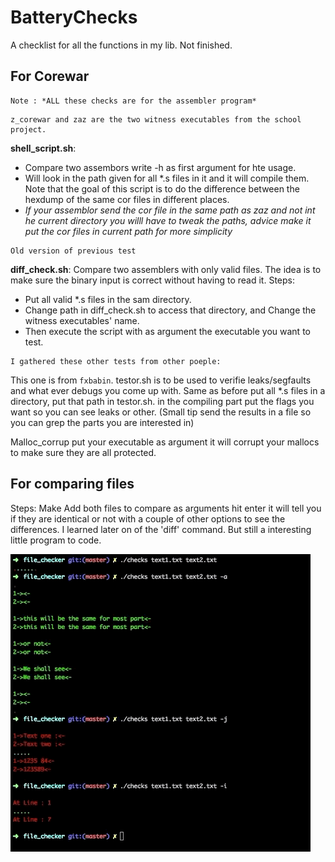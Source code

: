 # BatteryChecks
A checklist for all the functions in my lib.
Not finished.

## For Corewar

```
Note : *ALL these checks are for the assembler program*
```
```
z_corewar and zaz are the two witness executables from the school project.
```
**shell_script.sh**:
- Compare two assembors write -h as first argument for hte usage.
- Will look in the path given for all *.s files in it and it will compile them. Note that the goal
of this script is to do the difference between the hexdump of the same cor files in different places. 
- *If your assemblor send the cor file in the same path as zaz and not int he current directory you willl have to tweak the paths, advice make it put the cor files in current path for more simplicity*
```
Old version of previous test
```
**diff_check.sh**:
Compare two assemblers with only valid files. The idea is to make sure the binary input is correct without having to read it.
Steps:
- Put all valid *.s files in the sam directory.
- Change path in diff_check.sh to access that directory, and Change the witness executables' name.
- Then execute the script with as argument the executable you want to test.
 
```
I gathered these other tests from other poeple:
```

This one is from ```fxbabin```.
testor.sh is to be used to verifie leaks/segfaults and what ever debugs you come up with.
	Same as before put all *.s files in a directory, put that path in testor.sh.
	in the compiling part put the flags you want so you can see leaks or other.
(Small tip send the results in a file so you can grep the parts you are interested in)

Malloc_corrup put your executable as argument it will corrupt your mallocs to make sure they are all protected.

## For comparing files

Steps:
	Make
	Add both files to compare as arguments hit enter
	it will tell you if they are identical or not with a couple of other options to see the differences.
	I learned later on of the 'diff' command. But still a interesting little program to code.

![File_checker](https://github.com/mmanley42/ressources/blob/master/file_checker.gif)
